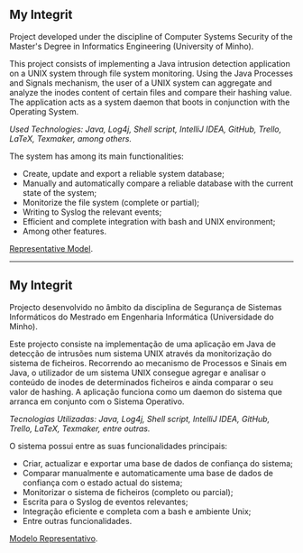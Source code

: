 ## My Integrit
Project developed under the discipline of Computer Systems Security of the Master's Degree in Informatics Engineering (University of Minho).

This project consists of implementing a Java intrusion detection application on a UNIX system through file system monitoring. 
Using the Java Processes and Signals mechanism, the user of a UNIX system can aggregate and analyze the inodes content of certain files and compare their hashing value. The application acts as a system daemon that boots in conjunction with the Operating System.

*Used Technologies: Java, Log4j, Shell script, IntelliJ IDEA, GitHub, Trello, LaTeX, Texmaker, among others.*

The system has among its main functionalities:
- Create, update and export a reliable system database;
- Manually and automatically compare a reliable database with the current state of the system;
- Monitorize the file system (complete or partial);
- Writing to Syslog the relevant events;
- Efficient and complete integration with bash and UNIX environment;
- Among other features.

[Representative Model](https://raw.githubusercontent.com/david-branco/my-integrit/master/diagrams/diagrama.png).

---

## My Integrit
Projecto desenvolvido no âmbito da disciplina de Segurança de Sistemas Informáticos do Mestrado em Engenharia Informática (Universidade do Minho).

Este projecto consiste na implementação de uma aplicação em Java de detecção de intrusões num sistema UNIX através da monitorização do sistema de ficheiros. Recorrendo ao mecanismo de Processos e Sinais em Java, o utilizador de um sistema UNIX consegue agregar e analisar o conteúdo de inodes de determinados ficheiros e ainda comparar o seu valor de hashing. A aplicação funciona como um daemon do sistema que arranca em conjunto com o Sistema Operativo.

*Tecnologias Utilizadas: Java, Log4j, Shell script, IntelliJ IDEA, GitHub, Trello, LaTeX, Texmaker, entre outras.*

O sistema possui entre as suas funcionalidades principais:
- Criar, actualizar e exportar uma base de dados de confiança do sistema;
- Comparar manualmente e automaticamente uma base de dados de confiança com o estado actual do sistema;
- Monitorizar o sistema de ficheiros (completo ou parcial);
- Escrita para o Syslog de eventos relevantes;
- Integração eficiente e completa com a bash e ambiente Unix;
- Entre outras funcionalidades.

[Modelo Representativo](https://raw.githubusercontent.com/david-branco/my-integrit/master/diagrams/diagrama.png).
